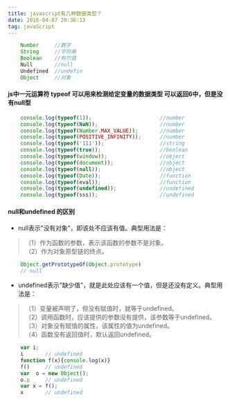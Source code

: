 ```yaml
---
title: javascript有几种数据类型？
date: 2016-04-07 20:36:13  
tag: javaScript
---
```


``` javascript
	Number     //数字
	String     //字符串
	Boolean    //布尔值
	Null       //null
	Undefined  //undefin
	Object     //对象
```

<!-- more -->
#### js中一元运算符 typeof 可以用来检测给定变量的数据类型  可以返回6中，但是没有null型
``` javascript
	console.log(typeof(1));                      //number
	console.log(typeof(NaN));                    //number
	console.log(typeof(Number.MAX_VALUE));       //number
	console.log(typeof(POSITIVE_INFINITY));      //number
	console.log(typeof('111'));                  //string
	console.log(typeof(true));                   //boolean
	console.log(typeof(window));                 //object
	console.log(typeof(document));               //object
	console.log(typeof(null));                   //object
	console.log(typeof(Date));                   //function
	console.log(typeof(eval));                   //function
	console.log(typeof(undefined));	             //undefined
	console.log(typeof(sss));                    //undefined   
```

#### null和undefined 的区别

* null表示"没有对象"，即该处不应该有值。典型用法是：

>（1）作为函数的参数，表示该函数的参数不是对象。  
（2）作为对象原型链的终点。

``` javascript
	Object.getPrototypeOf(Object.prototype)
	// null
```

* undefined表示"缺少值"，就是此处应该有一个值，但是还没有定义。典型用法是：
>（1）变量被声明了，但没有赋值时，就等于undefined。  
（2）调用函数时，应该提供的参数没有提供，该参数等于undefined。  
（3）对象没有赋值的属性，该属性的值为undefined。  
（4）函数没有返回值时，默认返回undefined。  

``` javascript
	var i;
	i       // undefined
	function f(x){console.log(x)}
	f()     // undefined
	var  o = new Object();
	o.p     // undefined
	var x = f();
	x       // undefined
```
